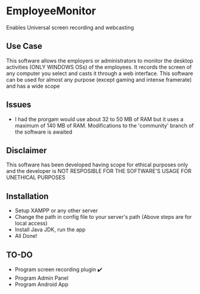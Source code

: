 # EmployeeMonitor
Enables Universal screen recording and webcasting

## Use Case
This software allows the employers or administrators to monitor the desktop activities (ONLY WINDOWS OSs) of the employees. It records the screen of any computer you select and casts it through a web interface. 
This software can be used for almost any purpose (except gaming and intense framerate) and has a wide scope

## Issues
- I had the prorgam would use about 32 to 50 MB of RAM but it uses a maximum of 140 MB of RAM. Modifications to the 'community' branch of the software is awaited

## Disclaimer
This software has been developed having scope for ethical purposes only and the developer is NOT RESPOSIBLE FOR THE SOFTWARE'S USAGE FOR UNETHICAL PURPOSES

## Installation
- Setup XAMPP or any other server
- Change the path in config file to your server's path (Above steps are for local access)
- Install Java JDK, run the app
- All Done!

## TO-DO
- Program screen recording plugin :heavy_check_mark:
- Program Admin Panel
- Program Android App
